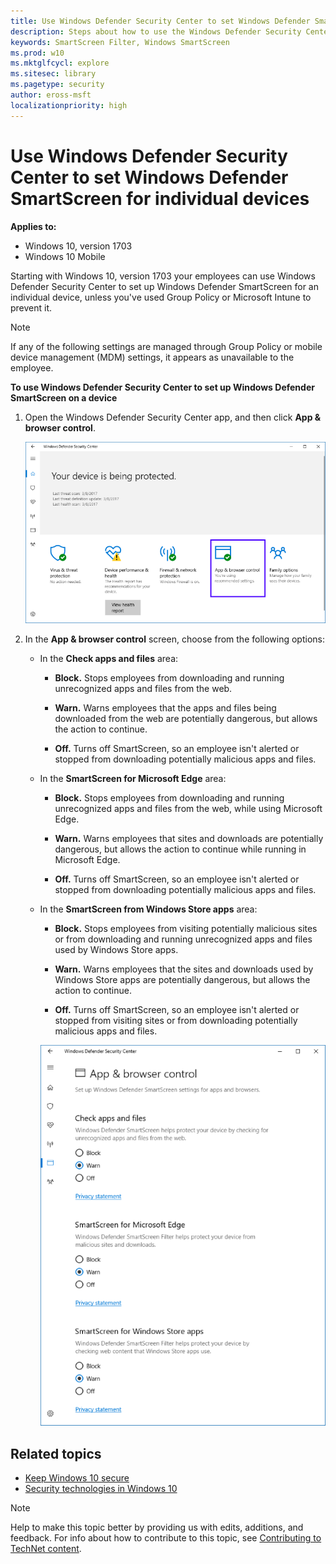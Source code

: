 ```yaml
---
title: Use Windows Defender Security Center to set Windows Defender SmartScreen for individual devices (Windows 10)
description: Steps about how to use the Windows Defender Security Center to set Windows Defender SmartScreen for individual devices.
keywords: SmartScreen Filter, Windows SmartScreen
ms.prod: w10
ms.mktglfcycl: explore
ms.sitesec: library
ms.pagetype: security
author: eross-msft
localizationpriority: high
---
```


# Use Windows Defender Security Center to set Windows Defender SmartScreen for individual devices

**Applies to:**
- Windows 10, version 1703
- Windows 10 Mobile


Starting with Windows 10, version 1703 your employees can use Windows Defender Security Center to set up Windows Defender SmartScreen for an individual device, unless you've used Group Policy or Microsoft Intune to prevent it.

>[!NOTE]
>If any of the following settings are managed through Group Policy or mobile device management (MDM) settings, it appears as unavailable to the employee.

**To use Windows Defender Security Center to set up Windows Defender SmartScreen on a device**
1. Open the Windows Defender Security Center app, and then click **App & browser control**.

    ![Windows Defender Security Center](images/windows-defender-security-center.png)

2. In the **App & browser control** screen, choose from the following options:

    - In the **Check apps and files** area:
    
        - **Block.** Stops employees from downloading and running unrecognized apps and files from the web.

        - **Warn.** Warns employees that the apps and files being downloaded from the web are potentially dangerous, but allows the action to continue.

        - **Off.** Turns off SmartScreen, so an employee isn't alerted or stopped from downloading potentially malicious apps and files.

    - In the **SmartScreen for Microsoft Edge** area:
    
        - **Block.** Stops employees from downloading and running unrecognized apps and files from the web, while using Microsoft Edge.
        
        - **Warn.** Warns employees that sites and downloads are potentially dangerous, but allows the action to continue while running in Microsoft Edge.
        
        - **Off.** Turns off SmartScreen, so an employee isn't alerted or stopped from downloading potentially malicious apps and files.    

    - In the **SmartScreen from Windows Store apps** area:
    
        - **Block.** Stops employees from visiting potentially malicious sites or from downloading and running unrecognized apps and files used by Windows Store apps.
        
        - **Warn.** Warns employees that the sites and downloads used by Windows Store apps are potentially dangerous, but allows the action to continue.
        
        - **Off.** Turns off SmartScreen, so an employee isn't alerted or stopped from visiting sites or from downloading potentially malicious apps and files.

        ![Windows Defender Security Center, SmartScreen controls](images/windows-defender-smartscreen-control.png)

## Related topics
- [Keep Windows 10 secure](https://technet.microsoft.com/itpro/windows/keep-secure/index)
- [Security technologies in Windows 10](https://technet.microsoft.com/itpro/windows/keep-secure/security-technologies)

>[!NOTE]
>Help to make this topic better by providing us with edits, additions, and feedback. For info about how to contribute to this topic, see [Contributing to TechNet content](https://github.com/Microsoft/windows-itpro-docs/blob/master/CONTRIBUTING.md).